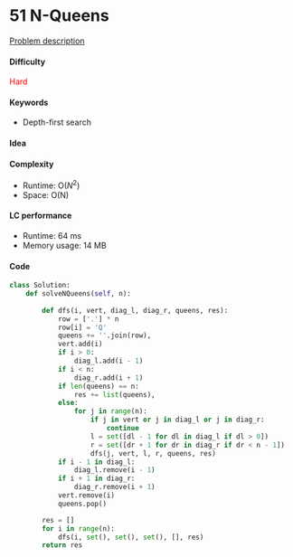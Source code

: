 51 N-Queens
=======================
[Problem description](https://leetcode.com/problems/n-queens/)

#### Difficulty
<span style="color:red">Hard</span>

#### Keywords
- Depth-first search
  
#### Idea


#### Complexity
- Runtime: O($N^2$)
- Space: O(N)
  
#### LC performance
- Runtime: 64 ms
- Memory usage: 14 MB

#### Code
```python
class Solution:
    def solveNQueens(self, n):
        
        def dfs(i, vert, diag_l, diag_r, queens, res):
            row = ['.'] * n
            row[i] = 'Q'
            queens += ''.join(row),
            vert.add(i) 
            if i > 0:
                diag_l.add(i - 1)
            if i < n:
                diag_r.add(i + 1)
            if len(queens) == n:
                res += list(queens),
            else:
                for j in range(n):
                    if j in vert or j in diag_l or j in diag_r:
                        continue
                    l = set([dl - 1 for dl in diag_l if dl > 0])
                    r = set([dr + 1 for dr in diag_r if dr < n - 1])
                    dfs(j, vert, l, r, queens, res)
            if i - 1 in diag_l:
                diag_l.remove(i - 1)
            if i + 1 in diag_r:
                diag_r.remove(i + 1)
            vert.remove(i)
            queens.pop()

        res = []
        for i in range(n):
            dfs(i, set(), set(), set(), [], res)
        return res
```